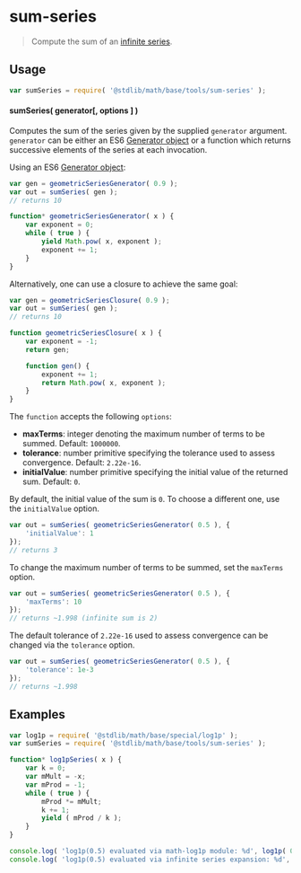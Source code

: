 # sum-series

> Compute the sum of an [infinite series][infinite-series].

<section class="usage">

## Usage

```javascript
var sumSeries = require( '@stdlib/math/base/tools/sum-series' );
```

#### sumSeries( generator\[, options ] )

Computes the sum of the series given by the supplied `generator` argument. `generator` can be either an ES6 [Generator object][es6-generator] or a function which returns successive elements of the series at each invocation.

Using an ES6 [Generator object][es6-generator]:

<!-- eslint-disable no-restricted-syntax -->

```javascript
var gen = geometricSeriesGenerator( 0.9 );
var out = sumSeries( gen );
// returns 10

function* geometricSeriesGenerator( x ) {
    var exponent = 0;
    while ( true ) {
        yield Math.pow( x, exponent );
        exponent += 1;
    }
}
```

Alternatively, one can use a closure to achieve the same goal:

```javascript
var gen = geometricSeriesClosure( 0.9 );
var out = sumSeries( gen );
// returns 10

function geometricSeriesClosure( x ) {
    var exponent = -1;
    return gen;

    function gen() {
        exponent += 1;
        return Math.pow( x, exponent );
    }
}
```

The `function` accepts the following `options`:

-   **maxTerms**: integer denoting the maximum number of terms to be summed. Default: `1000000`.
-   **tolerance**: number primitive specifying the tolerance used to assess convergence. Default: `2.22e-16`.
-   **initialValue**: number primitive specifying the initial value of the returned sum. Default: `0`.

By default, the initial value of the sum is `0`. To choose a different one, use the `initialValue` option.

```javascript
var out = sumSeries( geometricSeriesGenerator( 0.5 ), {
    'initialValue': 1
});
// returns 3
```

To change the maximum number of terms to be summed, set the `maxTerms` option.

```javascript
var out = sumSeries( geometricSeriesGenerator( 0.5 ), {
    'maxTerms': 10
});
// returns ~1.998 (infinite sum is 2)
```

The default tolerance of `2.22e-16` used to assess convergence can be changed via the `tolerance` option.

```javascript
var out = sumSeries( geometricSeriesGenerator( 0.5 ), {
    'tolerance': 1e-3
});
// returns ~1.998
```

</section>

<!-- /.usage -->

<section class="examples">

## Examples

<!-- eslint-disable no-restricted-syntax -->

```javascript
var log1p = require( '@stdlib/math/base/special/log1p' );
var sumSeries = require( '@stdlib/math/base/tools/sum-series' );

function* log1pSeries( x ) {
    var k = 0;
    var mMult = -x;
    var mProd = -1;
    while ( true ) {
        mProd *= mMult;
        k += 1;
        yield ( mProd / k );
    }
}

console.log( 'log1p(0.5) evaluated via math-log1p module: %d', log1p( 0.5 ) );
console.log( 'log1p(0.5) evaluated via infinite series expansion: %d', sumSeries( log1pSeries( 0.5 ) ) );
```

</section>

<!-- /.examples -->

<section class="links">

[infinite-series]: https://en.wikipedia.org/wiki/Series_%28mathematics%29

[es6-generator]: https://developer.mozilla.org/en-US/docs/Web/JavaScript/Reference/Statements/function*

</section>

<!-- /.links -->
